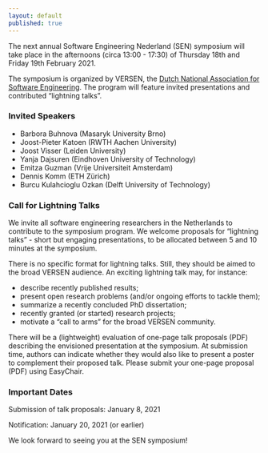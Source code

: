 ```yaml
---
layout: default
published: true
---
```


The next annual Software Engineering Nederland (SEN) symposium will 
take place in the afternoons (circa 13:00 - 17:30) of Thursday 18th 
and Friday 19th February 2021. 

The symposium is organized by VERSEN, the [Dutch National Association
for Software Engineering](https://www.versen.nl/). The program will
feature invited presentations and contributed “lightning talks”.

### Invited Speakers

* Barbora Buhnova (Masaryk University Brno)
* Joost-Pieter Katoen (RWTH Aachen University)
* Joost Visser (Leiden University)
* Yanja Dajsuren (Eindhoven University of Technology)
* Emitza Guzman (Vrije Universiteit Amsterdam)
* Dennis Komm (ETH Zürich)
* Burcu Kulahcioglu Ozkan (Delft University of Technology)

### Call for Lightning Talks

We invite all software engineering researchers in the Netherlands to
contribute to the symposium program. We welcome proposals for
“lightning talks” - short but engaging presentations, to be allocated
between 5 and 10 minutes at the symposium.

There is no specific format for lightning talks. Still, they should be
aimed to the broad VERSEN audience. An exciting lightning talk may,
for instance:

* describe recently published results; 
* present open research problems (and/or ongoing efforts to tackle
them); 
* summarize a recently concluded PhD dissertation; 
* recently granted (or started) research projects; 
* motivate a “call to arms” for the broad VERSEN community.  

There will be a (lightweight) evaluation of one-page talk proposals
(PDF) describing the envisioned presentation at the symposium. At
submission time, authors can indicate whether they would also like to
present a poster to complement their proposed talk.  Please submit
your one-page proposal (PDF) using EasyChair.

<!--
[https://easychair.org/conferences/?conf=sensymposium2020](https://easychair.org/conferences/?conf=sensymposium2020)
-->
### Important Dates 

Submission of talk proposals: January 8, 2021

Notification: January 20, 2021 (or earlier) 

We look forward to seeing you at the SEN symposium!
